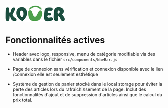 <img src="./public/logo.svg">

# Fonctionnalités actives

- Header avec logo, responsive, menu de catégorie modifiable via des variables dans le fichier `src/components/NavBar.js`

- Page de connexion sans vérification et connexion disponible avec le lien /connexion elle est seulement esthétique

- Système de gestion de panier stocké dans le local storage pour éviter la perte des articles lors du rafraîchissement de la page. Inclut des fonctionnalités d'ajout et de suppression d'articles ainsi que le calcul du prix total.